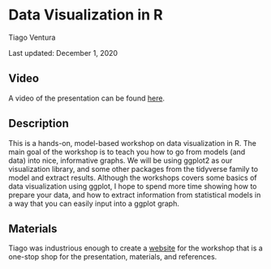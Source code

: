 # Data Visualization in R
Tiago Ventura

Last updated: December 1, 2020

## Video

A video of the presentation can be found [here](https://umd.box.com/s/dgnrkmkpmhh9brfs7ad4dvpcq2sujq0y).

## Description

This is a hands-on, model-based workshop on data visualization in R. The main goal of the workshop is to teach you how to go from models (and data) into nice, informative graphs. We will be using ggplot2 as our visualization library, and some other packages from the tidyverse family to model and extract results. Although the workshops covers some basics of data visualization using ggplot, I hope to spend more time showing how to prepare your data, and how to extract information from statistical models in a way that you can easily input into a ggplot graph.

## Materials

Tiago was industrious enough to create a [website](http://datavizgvpt.tiagoventura.rbind.io/) for the workshop that is a one-stop shop for the presentation, materials, and references.
